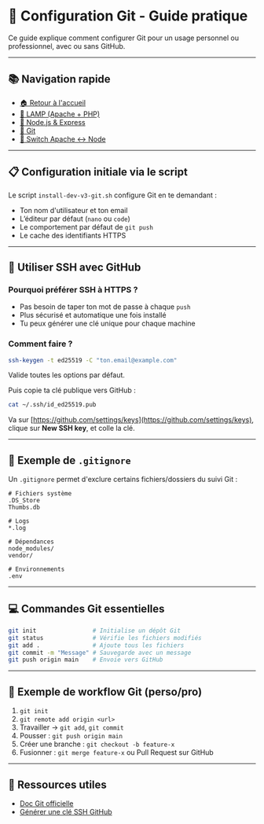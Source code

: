 # 🔧 Configuration Git - Guide pratique

Ce guide explique comment configurer Git pour un usage personnel ou professionnel, avec ou sans GitHub.

---

## 📚 Navigation rapide

- [🏠 Retour à l'accueil](README.md)
- [📘 LAMP (Apache + PHP)](README-lamp.md)
- [📗 Node.js & Express](README-node.md)
- [📕 Git](README-git.md)
- [📙 Switch Apache <-> Node](README-switching.md)

---

## 📋 Configuration initiale via le script

Le script `install-dev-v3-git.sh` configure Git en te demandant :

- Ton nom d'utilisateur et ton email
- L’éditeur par défaut (`nano` ou `code`)
- Le comportement par défaut de `git push`
- Le cache des identifiants HTTPS

---

## 🔐 Utiliser SSH avec GitHub

### Pourquoi préférer SSH à HTTPS ?

- Pas besoin de taper ton mot de passe à chaque `push`
- Plus sécurisé et automatique une fois installé
- Tu peux générer une clé unique pour chaque machine

### Comment faire ?

```bash
ssh-keygen -t ed25519 -C "ton.email@example.com"
```

Valide toutes les options par défaut.

Puis copie ta clé publique vers GitHub :

```bash
cat ~/.ssh/id_ed25519.pub
```

Va sur [https://github.com/settings/keys](https://github.com/settings/keys), clique sur **New SSH key**, et colle la clé.

---

## 📂 Exemple de `.gitignore`

Un `.gitignore` permet d'exclure certains fichiers/dossiers du suivi Git :

```gitignore
# Fichiers système
.DS_Store
Thumbs.db

# Logs
*.log

# Dépendances
node_modules/
vendor/

# Environnements
.env
```

---

## 💻 Commandes Git essentielles

```bash
git init                # Initialise un dépôt Git
git status              # Vérifie les fichiers modifiés
git add .               # Ajoute tous les fichiers
git commit -m "Message" # Sauvegarde avec un message
git push origin main    # Envoie vers GitHub
```

---

## 🚀 Exemple de workflow Git (perso/pro)

1. `git init`
2. `git remote add origin <url>`
3. Travailler → `git add`, `git commit`
4. Pousser : `git push origin main`
5. Créer une branche : `git checkout -b feature-x`
6. Fusionner : `git merge feature-x` ou Pull Request sur GitHub

---

## 🧩 Ressources utiles

- [Doc Git officielle](https://git-scm.com/doc)
- [Générer une clé SSH GitHub](https://docs.github.com/en/authentication/connecting-to-github-with-ssh)
